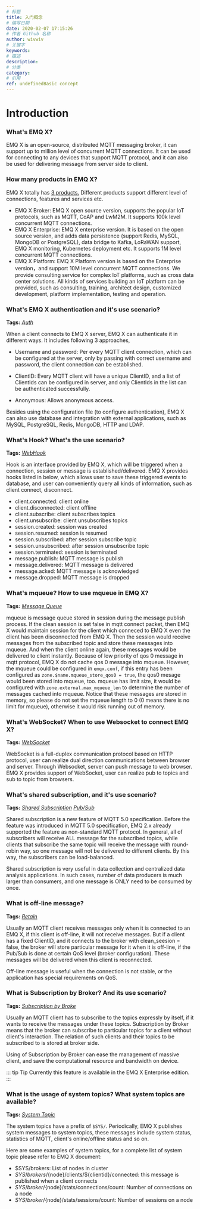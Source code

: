 ```yaml
---
# 标题
title: 入门概念
# 编写日期
date: 2020-02-07 17:15:26
# 作者 Github 名称
author: wivwiv
# 关键字
keywords:
# 描述
description:
# 分类
category: 
# 引用
ref: undefinedBasic concept
---
```


# Introduction

### What's EMQ X?

EMQ X is an open-source, distributed MQTT messaging broker, it can support up to million level of concurrent MQTT connections.  It can be used for connecting to any devices that support MQTT protocol, and it can also be used for delivering message from server side to client.




### How many products in EMQ X?


EMQ X totally has [3 products.](https://www.emqx.io/products) Different products support different level of connections, features and services etc.

- EMQ X Broker: EMQ X open source version, supports the popular IoT protocols, such as MQTT, CoAP and LwM2M. It supports 100k level concurrent MQTT connections.
- EMQ X Enterprise: EMQ X enterprise version.  It is based on the open source version, and adds data persistence (support Redis, MySQL, MongoDB or PostgreSQL), data bridge to Kafka, LoRaWAN support, EMQ X monitoring, Kubernetes deployment etc. It supports 1M level concurrent MQTT connections.
- EMQ X Platform: EMQ X Platform version is based on the Enterprise version，and support 10M level concurrent MQTT connections. We provide consulting service for complex IoT platforms, such as cross data center solutions. All kinds of services building an IoT platform can be provided, such as consulting, training, architect design, customized development, platform implementation, testing and operation.




### What's EMQ X authentication and it's use scenario?

**Tags:** [*Auth*](tags.md#auth)


When a client connects to EMQ X server,  EMQ X can authenticate it in different ways. It includes following 3 approaches,

- Username and password: Per every MQTT client connection, which can be configured at the server, only by passing with correct username and password, the client connection can be established.

- ClientID: Every MQTT client will have a unique ClientID,  and a list of ClientIds can be configured in server, and only ClientIds in the list can be authenticated successfully.

- Anonymous: Allows anonymous access.

Besides using the configuration file (to configure authentication), EMQ X can also use database and integration with external applications, such as MySQL, PostgreSQL, Redis, MongoDB, HTTP and LDAP.




### What's Hook? What's the use scenario?

**Tags:** [*WebHook*](tags.md#webhook)


Hook is an interface provided by EMQ X, which will be triggered when a connection, session or message is established/delivered. EMQ X provides hooks listed in below, which allows user to save these triggered events to database, and user can conveniently query all kinds of information, such as client connect,  disconnect.  

- client.connected: client online
- client.disconnected: client offline
- client.subscribe: client subscribes topics
- client.unsubscribe: client unsubscribes topics
- session.created: session was created
- session.resumed: session is resumed
- session.subscribed: after session subscribe topic
- session.unsubscribed: after session unsubscribe topic
- session.terminated: session is terminated
- message.publish: MQTT message is publish
- message.delivered: MQTT message is delivered
- message.acked: MQTT message is acknowledged
- message.dropped: MQTT message is dropped




### What's mqueue? How to use mqueue in EMQ X?

**Tags:** [*Message Queue*](tags.md#message-queue)


mqueue is message queue stored in session during the message publish process. If the clean session is set false in mqtt connect packet, then EMQ X would maintain session for the client which conneced to EMQ X even the client has been disconnected from EMQ X. Then the session would receive messages from the subscribed topic and store these messages into mqueue. And when the client online again, these messages would be delivered to client instantly. Because of low priority of qos 0 message in mqtt protocol, EMQ X do not cache qos 0 message into mqueue. However, the mqueue could be configured in `emqx.conf`, if this entry has been configured as `zone.$name.mqueue_store_qos0 = true`, the qos0 mesage would been stored into mqueue, too. mqueue has limit size, it would be configured with `zone.external.max_mqueue_len` to determine the number of messages cached into mqueue. Notice that these messages are stored in memory, so please do not set the mqueue length to 0 (0 means there is no limit for mqueue), otherwise it would risk running out of memory.




### What's WebSocket? When to use Websocket to connect EMQ X?

**Tags:** [*WebSocket*](tags.md#websocket)


WebSocket is a full-duplex communication protocol based on HTTP protocol, user can realize dual direction communications between browser and server. Through Websocket, server can push message to web browser. EMQ X provides support of WebSocket, user can realize pub to topics and sub to topic from browsers.




### What's shared subscription, and it's use scenario?

**Tags:** [*Shared Subscription*](tags.md#shared-subscription)  [*Pub/Sub*](tags.md#pub-sub)


Shared subscription is a new feature of MQTT 5.0 specification. Before the feature was introduced in MQTT 5.0 specification, EMQ 2.x already supported the feature as non-standard MQTT protocol. In general, all of subscribers will receive ALL message for the subscribed topics, while clients that subscribe the same topic will receive the message with round-robin way, so one message will not be delivered to different clients. By this way, the subscribers can be load-balanced.

Shared subscription is very useful in data collection and centralized data analysis applications. In such cases,  number of data producers is much larger than consumers, and one message is ONLY need to be consumed by once.




### What is off-line message?

**Tags:** [*Retain*](tags.md#retain)


Usually an MQTT client receives messages only when it is connected to an EMQ X, if this client is off-line, it will not receive messages. But if a client has a fixed ClientID, and it connects to the broker with clean_seesion = false, the broker will store particular message for it when it is off-line, if the Pub/Sub is done at certain QoS level (broker configuration). These messages will be delivered when this client is reconnected.  

Off-line message is useful when the connection is not stable, or the application has special requirements on QoS.




### What is Subscription by Broker? And its use scenario?

**Tags:** [*Subscription by Broke*](tags.md#subscription-by-broke)


Usually an MQTT client has to subscribe to the topics expressly by itself, if it wants to receive the messages under these topics. Subscription by Broker means that the broker can subscribe to particular topics for a client without client's interaction. The relation of such clients and their topics to be subscribed to is stored at broker side.

Using of Subscription by Broker can ease the management of massive client, and save the computational resource and bandwidth on device.

::: tip Tip
Currently this feature is available in the EMQ X Enterprise edition.
:::




### What is the usage of system topics? What system topics are available?

**Tags:** [*System Topic*](tags.md#system-topic)


The system topics have a prefix of `$SYS/`. Periodically, EMQ X publishes system messages to system topics, these messages include system status, statistics of MQTT, client's online/offline status and so on.

Here are some examples of system topics, for a complete list of system topic please refer to EMQ X document:

- $SYS/brokers:  List of nodes in cluster
- $SYS/brokers/${node}/clients/${clientid}/connected: this message is published when a client connects
- $SYS/broker/${node}/stats/connections/count: Number of connections on a node
- $SYS/broker/${node}/stats/sessions/count: Number of sessions on a node